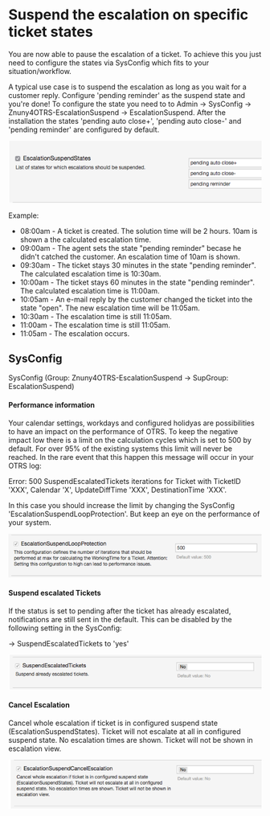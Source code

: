 # Suspend the escalation on specific ticket states

You are now able to pause the escalation of a ticket. To achieve this you just need to configure the states via SysConfig which fits to your situation/workflow.

A typical use case is to suspend the escalation as long as you wait for a customer reply. Configure 'pending reminder' as the suspend state and you're done!
To configure the state you need to to Admin -> SysConfig -> Znuny4OTRS-EscalationSuspend -> EscalationSuspend. After the installation the states 'pending auto close+', 'pending auto close-' and 'pending reminder' are configured by default.

![SuspendEscalatedTickets](doc/en/images/EscalationSuspendStates.png)

Example:

  * 08:00am - A ticket is created. The solution time will be 2 hours. 10am is shown a the calculated escalation time.
  * 09:00am - The agent sets the state "pending reminder" becase he didn't catched the customer. An escalation time of 10am is shown.
  * 09:30am - The ticket stays 30 minutes in the state "pending reminder". The calculated escalation time is 10:30am.
  * 10:00am - The ticket stays 60 minutes in the state "pending reminder". The calculated escalation time is 11:00am.
  * 10:05am - An e-mail reply by the customer changed the ticket into the state "open". The new escalation time will be 11:05am.
  * 10:30am - The escalation time is still 11:05am.
  * 11:00am - The escalation time is still 11:05am.
  * 11:05am - The escalation occurs.

## SysConfig

SysConfig (Group: Znuny4OTRS-EscalationSuspend -> SupGroup: EscalationSuspend)

#### Performance information

Your calendar settings, workdays and configured holidyas are possibilities to have an impact on the performance of OTRS.
To keep the negative impact low there is a limit on the calculation cycles which is set to 500 by default. For over 95% of the existing systems this limit will never be reached. In the rare event that this happen this message will occur in your OTRS log:

Error: 500 SuspendEscalatedTickets iterations for Ticket with TicketID 'XXX', Calendar 'X', UpdateDiffTime 'XXX', DestinationTime 'XXX'.

In this case you should increase the limit by changing the SysConfig 'EscalationSuspendLoopProtection'. But keep an eye on the performance of your system.

![SuspendEscalatedTickets](doc/en/images/EscalationSuspendLoopProtection.png)


#### Suspend escalated Tickets

If the status is set to pending after the ticket has already escalated, notifications are still sent in the default. This can be disabled by the following setting in the SysConfig:

-> SuspendEscalatedTickets to 'yes'

![SuspendEscalatedTickets](doc/en/images/SuspendEscalatedTickets.png)


#### Cancel Escalation

Cancel whole escalation if ticket is in configured suspend state (EscalationSuspendStates). Ticket will not escalate at all in configured suspend state. No escalation times are shown. Ticket will not be shown in escalation view.

![SuspendEscalatedTickets](doc/en/images/EscalationSuspendCancelEscalation.png)
